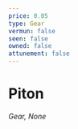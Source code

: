 ```yaml
---
price: 0.05
type: Gear
vermun: false
seen: false
owned: false
attunement: false
---
```

# Piton

*Gear, None*